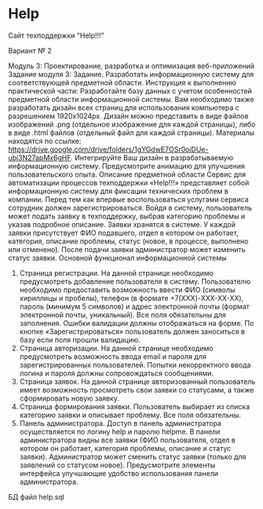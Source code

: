 # Help
Сайт техподдержки "Help!!!"

Вариант № 2

Модуль 3: Проектирование, разработка и оптимизация веб-приложений
Задание модуля 3:
Задание. Разработать информационную систему для соответствующей предметной области.
Инструкция к выполнению практической части:
Разработайте базу данных с учетом особенностей предметной области информационной системы.
Вам необходимо также разработать дизайн всех страниц для использования компьютера с разрешением 1920x1024px. Дизайн можно представить в виде файлов изображений .png (отдельное изображение для каждой страницы), либо в виде .html файлов (отдельный файл для каждой страницы). Материалы находятся по ссылке: https://drive.google.com/drive/folders/1gYGdwE7OSr0oiDUe-ubj3N27apMx6gHF. 
Интегрируйте Ваш дизайн в разрабатываемую информационную систему. Предусмотрите анимацию для улучшения пользовательского опыта.
Описание предметной области
Сервис для автоматизации процессов техподдержки «Help!!!» представляет собой информационную систему для фиксации технических проблем в компании.
Перед тем как впервые воспользоваться услугами сервиса сотрудник должен зарегистрироваться. 
Войдя в систему, пользователь может подать заявку в техподдержку, выбрав категорию проблемы и указав подробное описание.
Заявки хранятся в системе. У каждой заявки присутствует ФИО подавшего, отдел в котором он работает, категория, описание проблемы, статус (новое, в процессе, выполнено или отменено).
После подачи заявки администратор может изменить статус заявки.
Основной функционал информационной системы
1.	Страница регистрации. На данной странице необходимо предусмотреть добавление пользователя в систему. Пользователю необходимо предоставить возможность ввести ФИО (символы кириллицы и пробелы), телефон (в формате +7(XXX)-XXX-XX-XX), пароль (минимум 5 символов) и адрес электронной почты (формат электронной почты, уникальный). Все поля обязательны для заполнения.  Ошибки валидации должны отображаться на форме. По кнопке «Зарегистрироваться» пользователь должен заноситься в базу если поля прошли валидацию. 
2.	Страница авторизации. На данной странице необходимо предусмотреть возможность ввода email и пароля для зарегистрированных пользователей. Попытки некорректного ввода логина и пароля должны сопровождаться сообщениями.
3.	Страница заявок. На данной странице авторизованный пользователь имеет возможность просмотреть свои заявки со статусами, а также сформировать новую заявку. 
4.	Страница формирования заявки. Пользователь выбирает из списка категорию заявки и описывает проблему. Все поля обязательны.
5.	Панель администратора. Доступ в панель администратора осуществляется по логину help и паролю helpme. В панели администратора видны все заявки (ФИО пользователя, отдел в котором он работает, категория проблемы, описание и статус заявки). Администратор может сменить статус заявки (только для заявлений со статусом новое). Предусмотрите элементы интерфейса улучшающие удобство использования панели администратора.


БД файл help.sql
